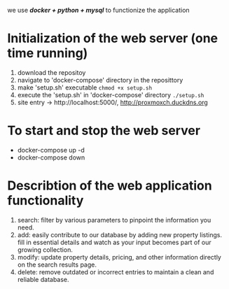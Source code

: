 we use ***docker + python + mysql*** to functionize the application
# Initialization of the web server (one time running)
1. download the repositoy
2. navigate to 'docker-compose' directory in the reposittory
3. make 'setup.sh' executable `chmod +x setup.sh`
4. execute the 'setup.sh' in 'docker-compose' directory `./setup.sh`
5. site entry -> http://localhost:5000/, http://proxmoxch.duckdns.org
# To start and stop the web server
- docker-compose up -d
- docker-compose down
# Describtion of the web application functionality
1. search: filter by various parameters to pinpoint the information you need.
2. add: easily contribute to our database by adding new property listings. fill in essential details and watch as your input becomes part of our growing collection.
3. modify: update property details, pricing, and other information directly on the search results page.
4. delete: remove outdated or incorrect entries to maintain a clean and reliable database.
